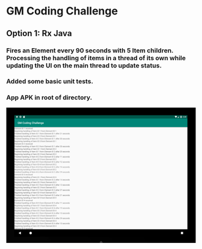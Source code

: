 # GM Coding Challenge
## Option 1: Rx Java

### Fires an Element every 90 seconds with 5 Item children.  Processing the handling of items in a thread of its own while updating the UI on the main thread to update status.
### Added some basic unit tests.
### App APK in root of directory.

![Alt text](sample.png "Sample")